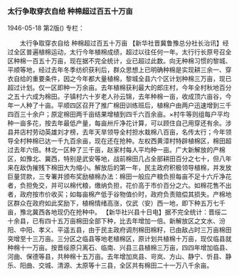 ### 太行争取穿衣自给  种棉超过百五十万亩

1946-05-18
第2版()
专栏：

　　太行争取穿衣自给
    种棉超过百五十万亩
    【新华社晋冀鲁豫总分社长治讯】经过全区普遍植棉运动，太行今年植棉成绩，超过以往任何一年。太行行长原号召全区种棉一百五十万亩，现在据不完全统计，业已超过此数。向无种棉习惯的黎城、平顺等地，经过去年冬季纺织获利后，群众思想上已明确种棉是实现耕三余一、穿衣自给的重要条件，因之今年都大量植棉，黎城全县六个区计划种棉三万亩，现已超过计划。仅一区即种一万余亩。去年植棉获利最大的郎庄村，今年全村秋地百分之五十六成为棉田。子镇村六十岁老人孙云锦，去年种棉一亩，收成顶六亩谷，今年一人种了十亩。平顺四区召开了推广棉田训练班后，植棉户由两户迅速增到三千四百三十余户；原定棉田两千亩结果增植到四千六百余亩。×村牛等则组每户平均种一亩多花，按去年最低产量，每亩卅斤净花计算，可以顾住自己用穿还有余。涉县井店村劳动英雄刘才榜，去年天旱领导全村担水栽棉八百亩，名传太行；今年领导全村种棉已达一千九百余亩，现在还在抢种。左权西黄漳村特辟植棉区，棉田超过去年六倍。林北一区种了三千亩，赵家村每人平均种一亩。广大新解放的产棉区，如豫北、冀西，特别是武安等地，战前棉田几占全部耕田百分之七十，但八年来在敌伪摧残下棉田大为缩小。解放后的第一年，民主政府积极领导植棉，并发放巨量贷款，三专署并颁布奖励植棉办法：棉田一般应产粮负担每亩不足十六斤净花者，负担免交，并可以棉代粮，缴纳负担，花价高于市价百分之六。如棉花售不出者，政府按市价收买；如每亩棉产低于谷物值价时，政府负责赔偿其损失。产棉地区群众在政府如此奖励下，植棉情绪高涨，仅武（安）西一地，即下种五万七千亩，豫北冀西各地现仍在抢种中。
    【新华社兴县十日电】据不完全统计：晋绥二十余县，已有四十五万亩棉田全部下种，比去年增加一倍。新解放区之文水、汾阳、中阳、孝义、平遥五县，由于民主政府调剂棉田棉籽，已由敌占时三万亩棉田突增至十三万亩。三分区之临县等地老植棉区，原计划共植棉十万亩，现仅临县就种棉十一万亩。按晋绥原只离石、临南、兴县三县植棉三万亩，四四年增加临县、河曲、保德等县，共种棉十五万亩。去年增加岚县、岢岚、方山、静宁、忻县、静乐、阳曲、交城、清源、太原等十三县，全区共有棉田二十一万八千余亩。
